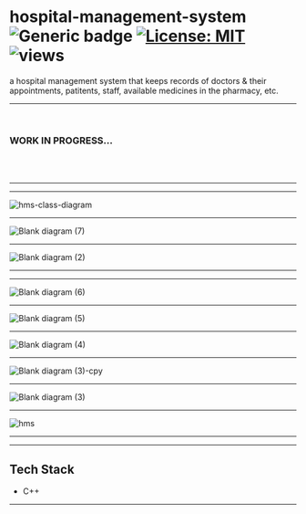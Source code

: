 # hospital-management-system &nbsp; ![Generic badge](https://img.shields.io/badge/University-Project-red.svg) [![License: MIT](https://img.shields.io/badge/License-MIT-yellow.svg)](https://en.wikipedia.org/wiki/MIT_License) ![views](https://visitor-badge.glitch.me/badge?page_id=code-chaser.hospital-management-system) &nbsp;
 a hospital management system that keeps records of doctors & their appointments, patitents, staff, available medicines in the pharmacy, etc.

___

<br>

### **WORK IN PROGRESS...**


<br>
<br>

___

___
![hms-class-diagram](https://user-images.githubusercontent.com/63065397/124429766-e8271480-dd8b-11eb-974c-16b494a894c0.png)
___

![Blank diagram (7)](https://user-images.githubusercontent.com/63065397/124428474-64205d00-dd8a-11eb-94f8-c07339b69035.png)
___
![Blank diagram (2)](https://user-images.githubusercontent.com/63065397/124428802-bfeae600-dd8a-11eb-9a87-b4b2c5e20122.png)

___


___

![Blank diagram (6)](https://user-images.githubusercontent.com/63065397/124428186-fd02a880-dd89-11eb-9cc2-3b8f66ab78a3.png)

___

![Blank diagram (5)](https://user-images.githubusercontent.com/63065397/124426369-911f4080-dd87-11eb-8509-ef0328ecf91c.png)

___
![Blank diagram (4)](https://user-images.githubusercontent.com/63065397/124424981-8bc0f680-dd85-11eb-96b1-962204bfa39a.png)

___


![Blank diagram (3)-cpy](https://user-images.githubusercontent.com/63065397/124424453-acd51780-dd84-11eb-9b4f-687f72099226.png)
___



![Blank diagram (3)](https://user-images.githubusercontent.com/63065397/124424111-16a0f180-dd84-11eb-8339-584f7d62bea8.png)
___

![hms](https://user-images.githubusercontent.com/63065397/124423296-74343e80-dd82-11eb-8c73-a74a45395f65.png)



___


___

## Tech Stack
* C++

___
